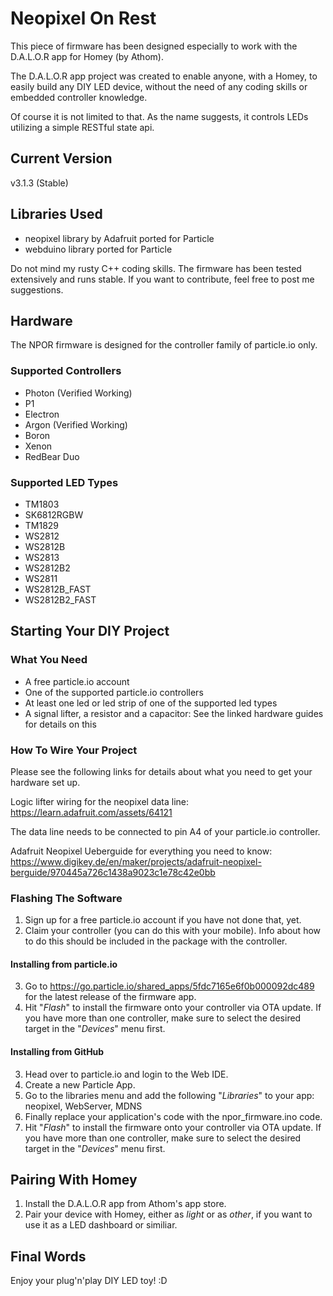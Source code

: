 # Neopixel On Rest
This piece of firmware has been designed especially to work with the D.A.L.O.R app for Homey (by Athom).

The D.A.L.O.R app project was created to enable anyone, with a Homey, to easily build any DIY LED device, without the need of any coding skills or embedded controller knowledge. 

Of course it is not limited to that. As the name suggests, it controls LEDs utilizing a simple RESTful state api.

## Current Version
v3.1.3 (Stable)

## Libraries Used
- neopixel library by Adafruit ported for Particle
- webduino library ported for Particle

Do not mind my rusty C++ coding skills. The firmware has been tested extensively and runs stable.
If you want to contribute, feel free to post me suggestions.

## Hardware
The NPOR firmware is designed for the controller family of particle.io only.

### Supported Controllers
- Photon (Verified Working)
- P1
- Electron
- Argon (Verified Working)
- Boron
- Xenon
- RedBear Duo

### Supported LED Types
- TM1803
- SK6812RGBW
- TM1829
- WS2812
- WS2812B
- WS2813
- WS2812B2
- WS2811
- WS2812B_FAST
- WS2812B2_FAST

## Starting Your DIY Project
### What You Need
- A free particle.io account
- One of the supported particle.io controllers
- At least one led or led strip of one of the supported led types
- A signal lifter, a resistor and a capacitor: See the linked hardware guides for details on this

### How To Wire Your Project
Please see the following links for details about what you need to get your hardware set up.

Logic lifter wiring for the neopixel data line: https://learn.adafruit.com/assets/64121

The data line needs to be connected to pin A4 of your particle.io controller.

Adafruit Neopixel Ueberguide for everything you need to know: https://www.digikey.de/en/maker/projects/adafruit-neopixel-berguide/970445a726c1438a9023c1e78c42e0bb

### Flashing The Software
1) Sign up for a free particle.io account if you have not done that, yet.
2) Claim your controller (you can do this with your mobile). Info about how to do this should be included in the package with the controller.

#### Installing from particle.io
3) Go to https://go.particle.io/shared_apps/5fdc7165e6f0b000092dc489 for the latest release of the firmware app.
4) Hit "_Flash_" to install the firmware onto your controller via OTA update. If you have more than one controller, make sure to select the desired target in the "_Devices_" menu first.

#### Installing from GitHub
3) Head over to particle.io and login to the Web IDE.
4) Create a new Particle App.
5) Go to the libraries menu and add the following "_Libraries_" to your app: neopixel, WebServer, MDNS
6) Finally replace your application's code with the npor_firmware.ino code.
7) Hit "_Flash_" to install the firmware onto your controller via OTA update. If you have more than one controller, make sure to select the desired target in the "_Devices_" menu first.

## Pairing With Homey
1) Install the D.A.L.O.R app from Athom's app store.
2) Pair your device with Homey, either as _light_ or as _other_, if you want to use it as a LED dashboard or similiar.

## Final Words
Enjoy your plug'n'play DIY LED toy! :D 